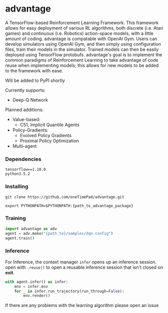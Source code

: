 # advantage
A TensorFlow-based Reinforcement Learning Framework. This framework allows for easy deployment of various RL algorithms, both discrete (i.e. Atari games) and continuous (i.e. Robotics) action-space models, with a little amount of coding. advantage is compatable with OpenAI Gym. Users can develop simulators using OpenAI Gym, and then simply using configuration files, train their models in the simulator. Trained models can then be easily deployed using TensorFlow protobufs. advantage's goal is to implement the common paradigms of Reinforcement Learning to take advantage of code reuse when implementing models; this allows for new models to be added to the framework with ease.

Will be added to PyPI shortly

Currently supports:
 - Deep-Q Network

Planned additions:
  - Value-based:
    - C51, Implicit Quantile Agents
  - Policy-Gradients:
     - Evolved Policy Gradients
     - Proximal Policy Optimization
  - Multi-agent
  
### Dependencies
```
tensorflow==1.10.0
python3.5.2
```
  
### Installing
```
git clone https://github.com/oneTimePad/advantage.git

export PYTHONPATH=$PYTHONPATH:{path_to_advantage_package}
```

### Training
``` python
import advantage as adv
agent = adv.make("{path_to}/samples/dqn.config")
agent.train()
````

### Inference
For Inference, the context manager `infer` opens up 
an inference session. open with `.reuse()` to 
open a reusable inference session that isn't closed
on __exit__.
``` python
with agent.infer() as infer:
    env = infer.env
    for _ in infer.run_trajectory(run_through=False):
        env.render()
```

If there are any problems with the learning algorithm please open an issue
